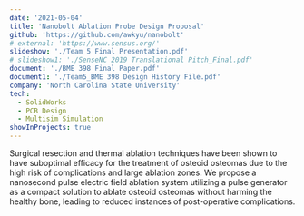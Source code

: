 ```yaml
---
date: '2021-05-04'
title: 'Nanobolt Ablation Probe Design Proposal'
github: 'https://github.com/awkyu/nanobolt'
# external: 'https://www.sensus.org/'
slideshow: './Team 5 Final Presentation.pdf'
# slideshow1: './SenseNC 2019 Translational Pitch_Final.pdf'
document: './BME 398 Final Paper.pdf'
document1: './Team5_BME 398 Design History File.pdf'
company: 'North Carolina State University'
tech:
  - SolidWorks
  - PCB Design
  - Multisim Simulation
showInProjects: true
---
```


Surgical resection and thermal ablation techniques have been shown to have suboptimal efficacy for the treatment of osteoid osteomas due to the high risk of complications and large ablation zones. We propose a nanosecond pulse electric field ablation system utilizing a pulse generator as a compact solution to ablate osteoid osteomas without harming the healthy bone, leading to reduced instances of post-operative complications.

